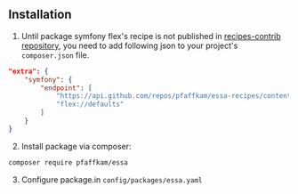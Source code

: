 ## Installation 

1. Until package symfony flex's recipe is not published in [recipes-contrib repository](https://github.com/symfony/recipes-contrib),
   you need to add following json to your project's `composer.json` file.

```json
"extra": {
    "symfony": {
        "endpoint": [
            "https://api.github.com/repos/pfaffkam/essa-recipes/contents/index.json",
            "flex://defaults"
        ]
    }
}
```

2. Install package via composer:
```bash
composer require pfaffkam/essa
```

3. Configure package.in `config/packages/essa.yaml`
